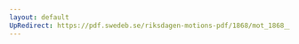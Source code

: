 ```yaml
---
layout: default
UpRedirect: https://pdf.swedeb.se/riksdagen-motions-pdf/1868/mot_1868__fk__00058/mot_1868__fk__00058_001.pdf
---
```

